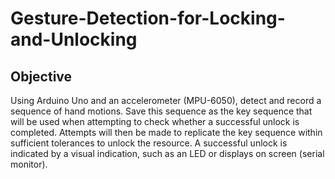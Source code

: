 # Gesture-Detection-for-Locking-and-Unlocking

## Objective

Using Arduino Uno and an accelerometer (MPU-6050), detect and record a sequence of hand motions. Save this sequence as the key sequence that will be used when attempting to check whether a successful unlock is completed. Attempts will then be made to replicate the key sequence within sufficient tolerances to unlock the resource. A successful unlock is indicated by a visual indication, such as an LED or displays on screen (serial monitor). 

